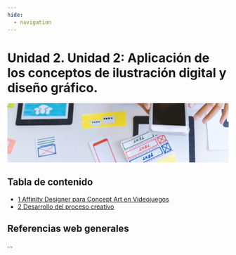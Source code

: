 ```yaml
---
hide:
  - navigation
---
```


# Unidad 2. Unidad 2: Aplicación de los conceptos de ilustración digital y diseño gráfico.
![](assets/referencias.jpg)

## Tabla de contenido

* [1 Affinity Designer para Concept Art en Videojuegos](ud2-1-Funcionalidades-y-Entorno-de-Trabajo-en-Affinity-Designer.md)
* [2 Desarrollo del proceso creativo](ud1-2-Desarrollo-del-Proceso-Creativo.md)

## Referencias web generales

...

